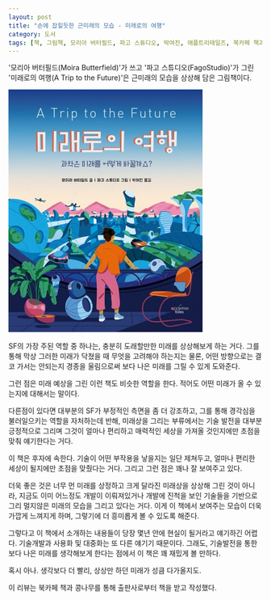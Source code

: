 ```yaml
---
layout: post
title: "손에 잡힐듯한 근미래의 모습 - 미래로의 여행"
category: 도서
tags: [책, 그림책, 모리아 버터필드, 파고 스튜디오, 박여진, 애플트리태일즈, 북카페 책과 콩나무, 서평]
---
```


'모리아 버터필드(Moira Butterfield)'가 쓰고
'파고 스튜디오(FagoStudio)'가 그린
'미래로의 여행(A Trip to the Future)'은
근미래의 모습을 상상해 담은 그림책이다.

![표지](/images/a-trip-to-the-future-picture-book-h480.jpg)

SF의 가장 주된 역할 중 하나는, 충분히 도래할만한 미래를 상상해보게 하는 거다.
그를 통해 막상 그러한 미래가 닥쳤을 때 무엇을 고려해야 하는지는 물론,
어떤 방향으로는 결코 가서는 안되는지 경종을 울림으로써
보다 나은 미래를 그릴 수 있게 도와준다.

그런 점은 미래 예상을 그린 이런 책도 비슷한 역할을 한다.
적어도 어떤 미래가 올 수 있는지에 대해서는 말이다.

다른점이 있다면 대부분의 SF가 부정적인 측면을 좀 더 강조하고, 그를 통해 경각심을 불러일으키는 역할을 자처하는데 반해,
미래상을 그리는 부류에서는 기술 발전을 대부분 긍정적으로 그리며
그것이 얼마나 편리하고 매력적인 세상을 가져올 것인지에만 초점을 맞춰 얘기한다는 거다.

이 책은 후자에 속한다.
기술이 어떤 부작용을 낳을지는 일단 제쳐두고,
얼마나 편리한 세상이 될지에만 초점을 맞췄다는 거다.
그리고 그런 점은 꽤나 잘 보여주고 있다.

더욱 좋은 것은 너무 먼 미래를 상정하고 크게 달라진 미래상을 상상해 그린 것이 아니라,
지금도 이미 어느정도 개발이 이뤄져있거나
개발에 진척을 보인 기술들을 기반으로
그리 멀지않은 미래의 모습을 그리고 있다는 거다.
이게 이 책에서 보여주는 모습이 더욱 가깝게 느껴지게 하며,
그렇기에 더 흥미롭게 볼 수 있도록 해준다.

그렇다고 이 책에서 소개하는 내용들이 당장 몇년 안에 현실이 될거라고 얘기하긴 어렵다.
기술개발과 사용화 및 대중화는 또 다른 얘기기 때문이다.
그래도, 기술발전을 통한 보다 나은 미래를 생각해보게 한다는 점에서 이 책은 꽤 재밌게 볼 만하다.

혹시 아나.
생각보다 더 빨리, 상상만 하던 미래가 성큼 다가올지도.



<div class="im im-info">
이 리뷰는 북카페 책과 콩나무를 통해 출판사로부터 책을 받고 작성했다.
</div>
